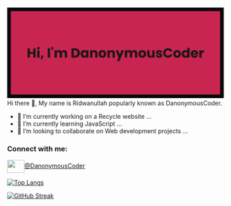    [![MasterHead](banner.png)](https://github.com/DanonymousCoder)
Hi there 👋, My name is Ridwanullah popularly known as DanonymousCoder.
- 🔭 I’m currently working on a Recycle website ...
- 🌱 I’m currently learning JavaScript ...
- 👯 I’m looking to collaborate on Web development projects ...

<!--
**DanonymousCoder/DanonymousCoder** is a ✨ _special_ ✨ repository because its `README.md` (this file) appears on your GitHub profile.

Here are some ideas to get you started:

- 🔭 I’m currently working on a Recycle websit ...
- 🌱 I’m currently learning JavaScript ...
- 👯 I’m looking to collaborate on Web development projects ...
- 🤔 I’m looking for help with ...
- 💬 Ask me about ...
- 📫 How to reach me: ...
- 😄 Pronouns: ...
- ⚡ Fun fact: ...
-->
<h3 align="left">Connect with me:</h3>
<p align="left">
<a href="https://twitter.com/DanonymousCoder" target="blank"><img align="center" src="https://cdn.jsdelivr.net/npm/simple-icons@3.0.1/icons/twitter.svg" alt="" height="30" width="40" />@DanonymousCoder</a>
  </p>



  


[![Top Langs](https://github-readme-stats.vercel.app/api/top-langs/?username=DanonymousCoder&layout=compact&theme=vision-friendly-dark)](https://github.com/anuraghazra/github-readme-stats)





[![GitHub Streak](http://github-readme-streak-stats.herokuapp.com?user=DanonymousCoder&theme=dark)](https://git.io/streak-stats)


